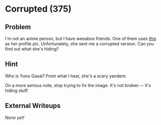 # Corrupted (375)

## Problem

I'm not an anime person, but I have weeaboo friends. One of them uses [this](files/yuno.jpg) as her profile pic. Unfortunately, she sent me a corrupted version. Can you find out what she's hiding?

## Hint

Who is Yuno Gasai? From what I hear, she's a scary yandere.

On a more serious note, stop trying to fix the image. It's not broken -- it's hiding stuff.

## External Writeups

*None yet!*